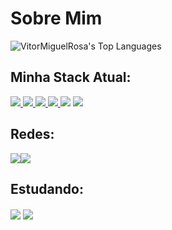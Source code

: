 <h1>Sobre Mim</h1>

![VitorMiguelRosa's Top Languages](https://github-readme-stats.vercel.app/api/top-langs/?username=VitorMiguelRosa&theme=dracula&show_icons=true&hide_border=true&layout=compact)

<h2>Minha Stack  Atual:</h2>
<a href="https://www.ruby-lang.org/pt/">
  <img src="https://img.shields.io/badge/Ruby-red?style=for-the-badge&logo=ruby"/>
</a>
<a href="https://rubyonrails.org/">
  <img src="https://img.shields.io/badge/Ruby%20on%20rails-red?style=for-the-badge&logo=rubyonrails"/>
</a>
<a href="https://git-scm.com/">
  <img src="https://img.shields.io/badge/Github-red?style=for-the-badge&logo=github"/>
</a>
<a href="https://www.postgresql.org/">
  <img src="https://img.shields.io/badge/Postgresql-red?style=for-the-badge&logo=postgresql&logoColor=f5f5f5"/>
</a>
<img src="https://img.shields.io/badge/Typescript-red?style=for-the-badge&logo=typescript&logoColor=f5f5f5"/>
<img src="https://img.shields.io/badge/Javascript-red?style=for-the-badge&logo=javascript&logoColor=f5f5f5"/>

<h2>Redes:</h2>
<div style="display:flex; justify-items:center; ">
<a href="https://www.linkedin.com/in/vitormiguelrosaportela/" target="_blank">
  <img align="center" src="https://img.shields.io/badge/LinkedIn-0077B5?style=flat&logo=linkedin&logoColor=white" target="_blank">
</a>
<a href="https://alemao.tech/" target="_blank">
  <img align="center" src="https://img.shields.io/badge/Portfolio-0077B5?style=flat&logo=linkedin&logoColor=white" target="_blank">
</a>
</div>

<h2>Estudando:</h2>
 <img align="center" src="https://img.shields.io/badge/java-07316a.svg?logo=openjdk&style=for-the-badge" target="_blank">
 <img align="center" src="https://img.shields.io/badge/CSharp-07316a.svg?logo=dotnet&style=for-the-badge" target="_blank">
